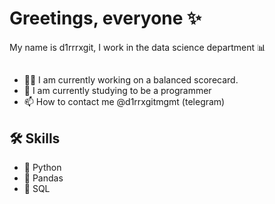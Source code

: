 # Greetings, everyone ✨
My name is d1rrrxgit, I work in the data science department 📊

## 
- 👩‍💻 I am currently working on a balanced scorecard.  
- 🧠 I am currently studying to be a programmer  
- 📫 How to contact me @d1rrxgitmgmt (telegram)

## 🛠 Skills
- 🔧 Python 
- 🔩 Pandas
- 🔨 SQL
